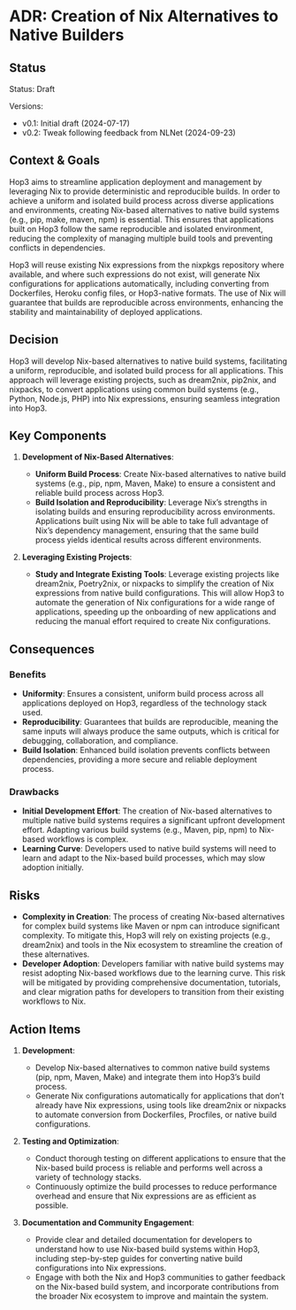 # ADR: Creation of Nix Alternatives to Native Builders

## Status

Status: Draft

Versions:

- v0.1: Initial draft (2024-07-17)
- v0.2: Tweak following feedback from NLNet (2024-09-23)

## Context & Goals

Hop3 aims to streamline application deployment and management by leveraging Nix to provide deterministic and reproducible builds. In order to achieve a uniform and isolated build process across diverse applications and environments, creating Nix-based alternatives to native build systems (e.g., pip, make, maven, npm) is essential. This ensures that applications built on Hop3 follow the same reproducible and isolated environment, reducing the complexity of managing multiple build tools and preventing conflicts in dependencies.

Hop3 will reuse existing Nix expressions from the nixpkgs repository where available, and where such expressions do not exist, will generate Nix configurations for applications automatically, including converting from Dockerfiles, Heroku config files, or Hop3-native formats. The use of Nix will guarantee that builds are reproducible across environments, enhancing the stability and maintainability of deployed applications.

## Decision

Hop3 will develop Nix-based alternatives to native build systems, facilitating a uniform, reproducible, and isolated build process for all applications. This approach will leverage existing projects, such as dream2nix, pip2nix, and nixpacks, to convert applications using common build systems (e.g., Python, Node.js, PHP) into Nix expressions, ensuring seamless integration into Hop3.

## Key Components

1. **Development of Nix-Based Alternatives**:

   - **Uniform Build Process**: Create Nix-based alternatives to native build systems (e.g., pip, npm, Maven, Make) to ensure a consistent and reliable build process across Hop3.
   - **Build Isolation and Reproducibility**: Leverage Nix’s strengths in isolating builds and ensuring reproducibility across environments. Applications built using Nix will be able to take full advantage of Nix’s dependency management, ensuring that the same build process yields identical results across different environments.

1. **Leveraging Existing Projects**:

   - **Study and Integrate Existing Tools**: Leverage existing projects like dream2nix, Poetry2nix, or nixpacks to simplify the creation of Nix expressions from native build configurations. This will allow Hop3 to automate the generation of Nix configurations for a wide range of applications, speeding up the onboarding of new applications and reducing the manual effort required to create Nix configurations.

## Consequences

### Benefits

- **Uniformity**: Ensures a consistent, uniform build process across all applications deployed on Hop3, regardless of the technology stack used.
- **Reproducibility**: Guarantees that builds are reproducible, meaning the same inputs will always produce the same outputs, which is critical for debugging, collaboration, and compliance.
- **Build Isolation**: Enhanced build isolation prevents conflicts between dependencies, providing a more secure and reliable deployment process.

### Drawbacks

- **Initial Development Effort**: The creation of Nix-based alternatives to multiple native build systems requires a significant upfront development effort. Adapting various build systems (e.g., Maven, pip, npm) to Nix-based workflows is complex.
- **Learning Curve**: Developers used to native build systems will need to learn and adapt to the Nix-based build processes, which may slow adoption initially.

## Risks

- **Complexity in Creation**: The process of creating Nix-based alternatives for complex build systems like Maven or npm can introduce significant complexity. To mitigate this, Hop3 will rely on existing projects (e.g., dream2nix) and tools in the Nix ecosystem to streamline the creation of these alternatives.
- **Developer Adoption**: Developers familiar with native build systems may resist adopting Nix-based workflows due to the learning curve. This risk will be mitigated by providing comprehensive documentation, tutorials, and clear migration paths for developers to transition from their existing workflows to Nix.

## Action Items

1. **Development**:

   - Develop Nix-based alternatives to common native build systems (pip, npm, Maven, Make) and integrate them into Hop3’s build process.
   - Generate Nix configurations automatically for applications that don’t already have Nix expressions, using tools like dream2nix or nixpacks to automate conversion from Dockerfiles, Procfiles, or native build configurations.

1. **Testing and Optimization**:

   - Conduct thorough testing on different applications to ensure that the Nix-based build process is reliable and performs well across a variety of technology stacks.
   - Continuously optimize the build processes to reduce performance overhead and ensure that Nix expressions are as efficient as possible.

1. **Documentation and Community Engagement**:

   - Provide clear and detailed documentation for developers to understand how to use Nix-based build systems within Hop3, including step-by-step guides for converting native build configurations into Nix expressions.
   - Engage with both the Nix and Hop3 communities to gather feedback on the Nix-based build system, and incorporate contributions from the broader Nix ecosystem to improve and maintain the system.
